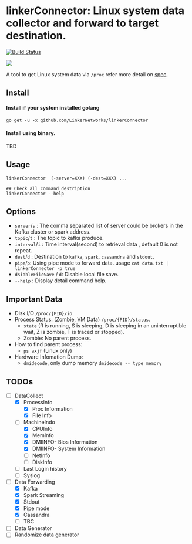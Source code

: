 linkerConnector: Linux system data collector and forward to target destination.
======================
[![Build Status](https://travis-ci.org/LinkerNetworks/linkerConnector.svg)](https://travis-ci.org/LinkerNetworks/linkerConnector)

[![](https://goreportcard.com/badge/github.com/LinkerNetworks/linkerConnector)](https://goreportcard.com/report/github.com/LinkerNetworks/linkerConnector)

A tool to get Linux system data via `/proc` refer more detail on [spec](http://www.mjmwired.net/kernel/Documentation/filesystems/proc.txt).


Install
--------------

#### Install if your system installed golang 

```
go get -u -x github.com/LinkerNetworks/linkerConnector
```

#### Install using binary.

TBD

Usage
---------------------

```
linkerConnector  (-server=XXX) (-dest=XXX) ...

## Check all command destription
linkerConnector --help
```    

Options
---------------

- `server`/`s` : The comma separated list of server could be brokers in the Kafka cluster or spark address.
- `topic`/`t` : The topic to kafka produce.
- `interval`/`i` : Time interval(second) to retrieval data , default 0 is not repeat.
- `dest`/`d` : Destination to `kafka`, `spark`, `cassandra` and `stdout`.
- `pipe`/`p`: Using pipe mode to forward data. usage `cat data.txt | linkerConnector -p true`
- `dsiableFileSave` / `d`: Disable local file save.
- `--help` : Display detail command help.

Important Data
---------------

- Disk I/O `/proc/{PID}/io`
- Process Status: (Zombie, VM Data) `/proc/{PID}/status`.
  - `state` (R is running, S is sleeping, D is sleeping in an uninterruptible wait, Z is zombie, T is traced or stopped).
  - Zombie: No parent process.
- How to find parent process:
  -  `ps axjf` (Linux only)
- Hardware Infomation Dump:
  - `dmidecode`, only dump memory `dmidecode -- type memory` 

TODOs
---------------

- [ ] DataCollect
	- [X] ProcessInfo
		- [X] Proc Information
		- [X] File Info
	- [ ] MachineIndo
		- [X] CPUInfo
		- [X] MemInfo
		- [X] DMIINFO- Bios Information
		- [X] DMIINFO- System Information
		- [ ] NetInfo
		- [ ] DiskInfo
	- [ ] Last Login history
	- [ ] Syslog
- [ ] Data Forwarding
	- [X] Kafka
	- [X] Spark Streaming
	- [X] Stdout
	- [X] Pipe mode
	- [X] Cassandra
	- [ ] TBC
- [ ] Data Generator
- [ ] Randomize data generator
